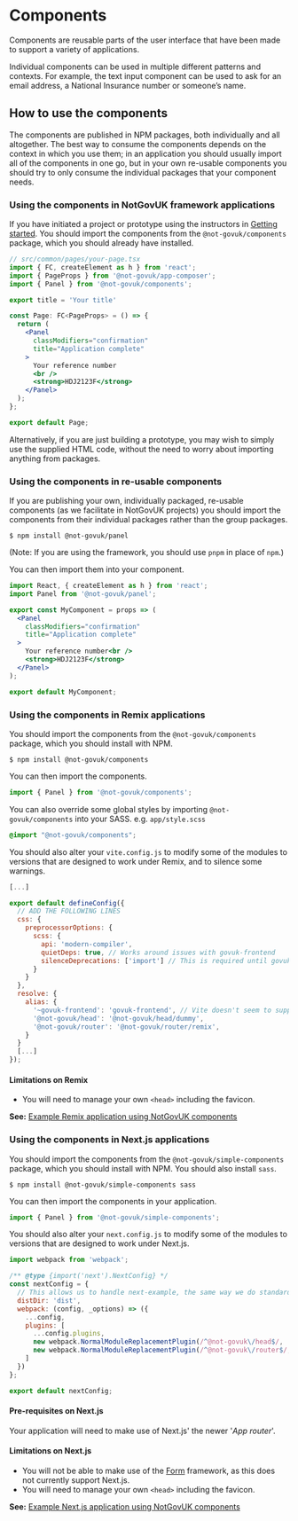 Components
==========

Components are reusable parts of the user interface that have been made to support a variety of applications.

Individual components can be used in multiple different patterns and contexts. For example, the text input component can be used to ask for an email address, a National Insurance number or someone’s name.


How to use the components
-------------------------

The components are published in NPM packages, both individually and all altogether. The best way to consume the components depends on the context in which you use them; in an application you should usually import all of the components in one go, but in your own re-usable components you should try to only consume the individual packages that your component needs.


### Using the components in NotGovUK framework applications

If you have initiated a project or prototype using the instructors in [Getting started]. You should import the components from the `@not-govuk/components` package, which you should already have installed.

```jsx
// src/common/pages/your-page.tsx
import { FC, createElement as h } from 'react';
import { PageProps } from '@not-govuk/app-composer';
import { Panel } from '@not-govuk/components';

export title = 'Your title'

const Page: FC<PageProps> = () => {
  return (
    <Panel
      classModifiers="confirmation"
      title="Application complete"
    >
      Your reference number
      <br />
      <strong>HDJ2123F</strong>
    </Panel>
  );
};

export default Page;
```

Alternatively, if you are just building a prototype, you may wish to simply use the supplied HTML code, without the need to worry about importing anything from packages.


### Using the components in re-usable components

If you are publishing your own, individually packaged, re-usable components (as we facilitate in NotGovUK projects) you should import the components from their individual packages rather than the group packages.

```shell
$ npm install @not-govuk/panel
```

(Note: If you are using the framework, you should use `pnpm` in place of `npm`.)

You can then import them into your component.

```jsx
import React, { createElement as h } from 'react';
import Panel from '@not-govuk/panel';

export const MyComponent = props => (
  <Panel
    classModifiers="confirmation"
    title="Application complete"
  >
    Your reference number<br />
    <strong>HDJ2123F</strong>
  </Panel>
);

export default MyComponent;
```


### Using the components in Remix applications

You should import the components from the `@not-govuk/components` package, which you should install with NPM.

```shell
$ npm install @not-govuk/components
```

You can then import the components.

```jsx
import { Panel } from '@not-govuk/components';
```

You can also override some global styles by importing `@not-govuk/components` into your SASS. e.g. `app/style.scss`

```scss
@import "@not-govuk/components";
```

You should also alter your `vite.config.js` to modify some of the modules to versions that are designed to work under Remix, and to silence some warnings.

```js
[...]

export default defineConfig({
  // ADD THE FOLLOWING LINES
  css: {
    preprocessorOptions: {
      scss: {
        api: 'modern-compiler',
        quietDeps: true, // Works around issues with govuk-frontend
        silenceDeprecations: ['import'] // This is required until govuk-frontend moves to using modules
      }
    }
  },
  resolve: {
    alias: {
      '~govuk-frontend': 'govuk-frontend', // Vite doesn't seem to support tilde's but other frameworks require it
      '@not-govuk/head': '@not-govuk/head/dummy',
      '@not-govuk/router': '@not-govuk/router/remix',
    }
  }
  [...]
});
```

#### Limitations on Remix

- You will need to manage your own `<head>` including the favicon.

**See:** [Example Remix application using NotGovUK components]

### Using the components in Next.js applications

You should import the components from the `@not-govuk/simple-components` package, which you should install with NPM. You should also install `sass`.

```shell
$ npm install @not-govuk/simple-components sass
```

You can then import the components in your application.

```jsx
import { Panel } from '@not-govuk/simple-components';
```

You should also alter your `next.config.js` to modify some of the modules to versions that are designed to work under Next.js.

```js
import webpack from 'webpack';

/** @type {import('next').NextConfig} */
const nextConfig = {
  // This allows us to handle next-example, the same way we do standard apps, in CI
  distDir: 'dist',
  webpack: (config, _options) => ({
    ...config,
    plugins: [
      ...config.plugins,
      new webpack.NormalModuleReplacementPlugin(/^@not-govuk\/head$/, '@not-govuk\/head\/dummy'),    // ADD THIS LINE
      new webpack.NormalModuleReplacementPlugin(/^@not-govuk\/router$/, '@not-govuk\/router\/next'), // ADD THIS LINE
    ]
  })
};

export default nextConfig;
```


#### Pre-requisites on Next.js

Your application will need to make use of Next.js' the newer '_App router_'.


#### Limitations on Next.js

- You will not be able to make use of the [Form] framework, as this does not currently support Next.js.
- You will need to manage your own `<head>` including the favicon.

**See:** [Example Next.js application using NotGovUK components]


[Getting started]: https://not-gov.uk/get-started
[Form]: https://not-gov.uk/components?name=Form
[Example Remix application using NotGovUK components]: https://github.com/daniel-ac-martin/NotGovUK/tree/master/apps/remix-example
[Example Next.js application using NotGovUK components]: https://github.com/daniel-ac-martin/NotGovUK/tree/master/apps/next-example
